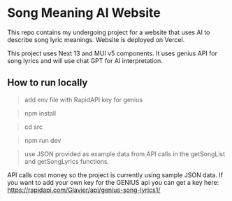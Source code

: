 # Song Meaning AI Website

This repo contains my undergoing project for a website that uses AI to describe song lyric meanings. Website is deployed on Vercel.

This project uses Next 13 and MUI v5 components. It uses genius API for song lyrics and will use chat GPT for AI interpretation.

## How to run locally
>add env file with RapidAPI key for genius

>npm install

>cd src

>npm run dev



>use JSON provided as example data from API calls in the getSongList and getSongLyrics functions.

API calls cost money so the project is currently using sample JSON data. If you want to add your own key for the GENIUS api you can get a key here: https://rapidapi.com/Glavier/api/genius-song-lyrics1/


